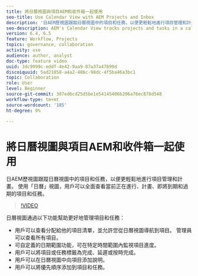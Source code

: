 ```yaml
---
title: 將日曆視圖與項目AEM和收件箱一起使用
seo-title: Use Calendar View with AEM Projects and Inbox
description: '日AEM歷視圖跟蹤日曆視圖中的項目和任務，以便更輕鬆地進行項目管理和計畫。 使用「日曆」視圖，用戶可以全面查看當前正在進行、計畫、即將到期和過期的項目和任務。 '
seo-description: AEM's Calendar View tracks projects and tasks in a calendar view for easier project management and scheduling. With Calendar view, user would have an overall visibility over projects and tasks that are currently in progress, planned, due soon and past due.
version: 6.4, 6.5
feature: Workflow, Projects
topics: governance, collaboration
activity: use
audience: author, analyst
doc-type: feature video
uuid: 3dc9999c-eddf-4e42-9aa9-87a37a47699d
discoiquuid: 5ad21858-a4a2-486c-98dc-4f5ba46a3bc1
topic: Collaboration
role: User
level: Beginner
source-git-commit: 307ed6cd25d5be1e54145406b206a78ec878d548
workflow-type: tm+mt
source-wordcount: '185'
ht-degree: 0%

---
```



# 將日曆視圖與項目AEM和收件箱一起使用

日AEM歷視圖跟蹤日曆視圖中的項目和任務，以便更輕鬆地進行項目管理和計畫。 使用「日曆」視圖，用戶可以全面查看當前正在進行、計畫、即將到期和過期的項目和任務。

>[!VIDEO](https://video.tv.adobe.com/v/16804/?quality=12&learn=on)

日曆視圖通過以下功能幫助更好地管理項目和任務：

* 用戶可以查看分配給他的項目清單，並允許您從日曆視圖導航到項目。 管理員可以查看所有項目。
* 可自定義的日期範圍功能，可在特定時間範圍內監視項目進度。
* 用戶可以將項目或任務標籤為完成、延遲或按時完成。
* 用戶可以在日曆視圖中向項目添加說明。
* 用戶可以將優先順序添加到項目和任務。
